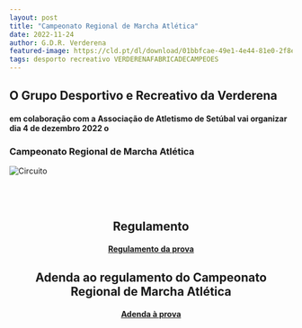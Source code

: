```yaml
---
layout: post
title: "Campeonato Regional de Marcha Atlética"
date: 2022-11-24
author: G.D.R. Verderena
featured-image: https://cld.pt/dl/download/01bbfcae-49e1-4e44-81e0-2f8e60248d35/A4%20marcha.jpg
tags: desporto recreativo VERDERENAFABRICADECAMPEOES
---
```



<H2> O Grupo Desportivo e Recreativo da Verderena </H2>
<H4> em colaboração com a Associação de Atletismo de Setúbal vai organizar dia 4 de dezembro 2022 o 
</H4>


<h3> Campeonato Regional de Marcha Atlética </h3>

![Circuito](https://cld.pt/dl/download/01bbfcae-49e1-4e44-81e0-2f8e60248d35/A4%20marcha.jpg)

<br><br>


<H2> <div align="center" > Regulamento  </H2>


<H4>
<div align="center" > 
<a  href="https://drive.google.com/file/d/1f2Gp5BBysJ8voCiIo8qPu5l6pm0s8vWw/view?usp=sharing">Regulamento da prova</a>
</div>
  </H4>
  
  <H2> <div align="center" > Adenda ao regulamento do Campeonato Regional de Marcha Atlética </H2>
<H4>
<div align="center" > 
<a  href="https://drive.google.com/file/d/1UFiwS73fUVOTXIM5sve6RjitSTaBDCTB/view?usp=sharing">Adenda à prova</a>
</div>
    </H4>
